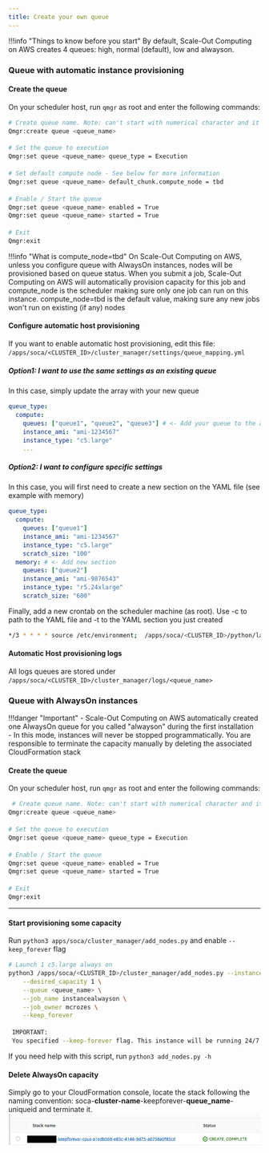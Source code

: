```yaml
---
title: Create your own queue
---
```


!!!info "Things to know before you start"
    By default, Scale-Out Computing on AWS creates 4 queues: high, normal (default), low and alwayson.

### Queue with automatic instance provisioning

#### Create the queue

On your scheduler host, run `qmgr` as root and enter the following commands:
~~~~bash                                
# Create queue name. Note: can't start with numerical character and it's recommended to use lowercase only
Qmgr:create queue <queue_name>

# Set the queue to execution
Qmgr:set queue <queue_name> queue_type = Execution

# Set default compute node - See below for more information
Qmgr:set queue <queue_name> default_chunk.compute_node = tbd

# Enable / Start the queue
Qmgr:set queue <queue_name> enabled = True
Qmgr:set queue <queue_name> started = True

# Exit
Qmgr:exit
~~~~

!!!info "What is compute_node=tbd"
    On Scale-Out Computing on AWS, unless you configure queue with AlwaysOn instances, nodes will be provisioned based on queue status. When you submit a job, Scale-Out Computing on AWS will automatically provision capacity for this job and compute_node is the scheduler making sure only one job can run on this instance. compute_node=tbd is the default value, making sure any new jobs won't run on existing (if any) nodes

#### Configure automatic host provisioning

If you want to enable automatic host provisioning, edit this file: `/apps/soca/<CLUSTER_ID>/cluster_manager/settings/queue_mapping.yml`

##### Option1: I want to use the same settings as an existing queue

In this case, simply update the array with your new queue

~~~yaml hl_lines="3"
queue_type:
  compute:
    queues: ["queue1", "queue2", "queue3"] # <- Add your queue to the array
    instance_ami: "ami-1234567"
    instance_type: "c5.large"
    ...
~~~

##### Option2: I want to configure specific settings

In this case, you will first need to create a new section on the YAML file (see example with memory)

~~~yaml hl_lines="7"
queue_type:
  compute:
    queues: ["queue1"]
    instance_ami: "ami-1234567"
    instance_type: "c5.large"
    scratch_size: "100"
  memory: # <- Add new section
    queues: ["queue2"]
    instance_ami: "ami-9876543"
    instance_type: "r5.24xlarge"
    scratch_size: "600"
~~~

Finally, add a new crontab on the scheduler machine (as root). Use -c to path to the YAML file and -t to the YAML section you just created  

~~~bash
*/3 * * * * source /etc/environment;  /apps/soca/<CLUSTER_ID>/python/latest/bin/python3 /apps/soca/<CLUSTER_ID>/cluster_manager/dispatcher.py -c /apps/soca/<CLUSTER_ID>/cluster_manager/settings/queue_mapping.yml -t memory
~~~


#### Automatic Host provisioning logs

All logs queues are stored under `/apps/soca/<CLUSTER_ID>/cluster_manager/logs/<queue_name>`


### Queue with AlwaysOn instances

!!!danger "Important"
    - Scale-Out Computing on AWS automatically created one AlwaysOn queue for you called "alwayson" during the first installation <br>
    - In this mode, instances will never be stopped programmatically. You are responsible to terminate the capacity manually by deleting the associated CloudFormation stack

#### Create the queue

On your scheduler host, run `qmgr` as root and enter the following commands:

~~~bash
 # Create queue name. Note: can't start with numerical character and it's recommended to use lowercase only
Qmgr:create queue <queue_name>

# Set the queue to execution
Qmgr:set queue <queue_name> queue_type = Execution

# Enable / Start the queue
Qmgr:set queue <queue_name> enabled = True
Qmgr:set queue <queue_name> started = True

# Exit
Qmgr:exit
~~~
* * *

#### Start provisioning some capacity

Run `python3 apps/soca/cluster_manager/add_nodes.py` and enable `--keep_forever` flag

~~~bash
# Launch 1 c5.large always on
python3 /apps/soca/<CLUSTER_ID>/cluster_manager/add_nodes.py --instance_type c5.large \
    --desired_capacity 1 \
    --queue <queue_name> \
    --job_name instancealwayson \
    --job_owner mcrozes \
    --keep_forever

 IMPORTANT:
 You specified --keep-forever flag. This instance will be running 24/7 until you MANUALLY terminate the Cloudformation Stack                            
~~~
If you need help with this script, run `python3 add_nodes.py -h`

#### Delete AlwaysOn capacity

Simply go to your CloudFormation console, locate the stack following the naming convention: soca-**cluster-name**-keepforever-**queue_name**-uniqueid and terminate it.  
![](../imgs/howtoqueue-1.png)

